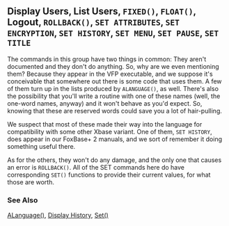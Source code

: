 ## Display Users, List Users, `FIXED()`, `FLOAT()`, Logout, `ROLLBACK()`, `SET ATTRIBUTES`, `SET ENCRYPTION`, `SET HISTORY`, `SET MENU`, `SET PAUSE`, `SET TITLE`

The commands in this group have two things in common: They aren't documented and they don't do anything. So, why are we even mentioning them? Because they appear in the VFP executable, and we suppose it's conceivable that somewhere out there is some code that uses them. A few of them turn up in the lists produced by `ALANGUAGE()`, as well. There's also the possibility that you'll write a routine with one of these names (well, the one-word names, anyway) and it won't behave as you'd expect. So, knowing that these are reserved words could save you a lot of hair-pulling.

We suspect that most of these made their way into the language for compatibility with some other Xbase variant. One of them, `SET HISTORY`, does appear in our FoxBase+ 2 manuals, and we sort of remember it doing something useful there.

As for the others, they won't do any damage, and the only one that causes an error is `ROLLBACK()`. All of the SET commands here do have corresponding `SET()` functions to provide their current values, for what those are worth.

### See Also

[ALanguage()](s4g857.md), [Display History](s4g689.md), [Set()](s4g126.md)